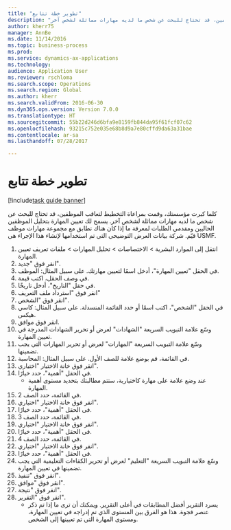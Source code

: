 ```yaml
--- 
title: "تطوير خطة تتابع"
description: "كلما كبرت مؤسستك، وقمت بمراعاة التخطيط لتعاقب الموظفين، قد تحتاج للبحث عن شخص ما لديه مهارات مماثلة لشخص آخر."
author: kherr75
manager: AnnBe
ms.date: 11/14/2016
ms.topic: business-process
ms.prod: 
ms.service: dynamics-ax-applications
ms.technology: 
audience: Application User
ms.reviewer: rschloma
ms.search.scope: Operations
ms.search.region: Global
ms.author: kherr
ms.search.validFrom: 2016-06-30
ms.dyn365.ops.version: Version 7.0.0
ms.translationtype: HT
ms.sourcegitcommit: 55b22d246d6bfa9e8159fb844da95f61fcf07c62
ms.openlocfilehash: 93215c752e035e68b8d9a7e80cffd9da63a31bae
ms.contentlocale: ar-sa
ms.lasthandoff: 07/28/2017

---
```

# <a name="develop-a-succession-plan"></a>تطوير خطة تتابع

[!include[task guide banner](../../includes/task-guide-banner.md)]

كلما كبرت مؤسستك، وقمت بمراعاة التخطيط لتعاقب الموظفين، قد تحتاج للبحث عن شخص ما لديه مهارات مماثلة لشخص آخر.  يسمح لك تعيين المهارة بتحليل الموظفين الحاليين ومقدمي الطلبات لمعرفة ما إذا كان هناك تطابق مع مجموعة مهارات موظف قيّم. شركة بيانات العرض التوضيحي التي تم استخدامها لإنشاء هذا الإجراء هي USMF.

1. انتقل إلى الموارد البشرية > الاختصاصات > تحليل المهارات > ملفات تعريف تعيين المهارة.
2. انقر فوق "جديد".
3. في الحقل "تعيين المهارة"، أدخل اسمًا لتعيين مهارتك.  على سبيل المثال: الموظف.
4. في وصف الحقل، اكتب قيمة.
5. في حقل "التاريخ"، أدخل تاريخًا.
6. انقر فوق "استرداد ملف التعريف"
7. انقر فوق "الشخص‬".
8. في الحقل "الشخص"، اكتب اسمًا أو حدد القائمة المنسدلة.  على سبيل المثال: كاسي هيكس.
9. انقر فوق موافق.
10. وسّع علامة التبويب السريعة "الشهادات" لعرض أو تحرير الشهادات المدرجة في تعيين المهارة.
11. وسّع علامة التبويب السريعة "المهارات" لعرض أو تحرير المهارات التي يجب تضمينها.
12. في القائمة، قم بوضع علامة للصف الأول.  على سبيل المثال: المحاسبة.
13. انقر فوق خانة الاختيار "اختياري".
14. في الحقل "أهمية‬"، حدد خيارًا.
    * عند وضع علامة على مهارة كاختيارية، ستتم مطالبتك بتحديد مستوى أهمية المهارة.  
15. في القائمة، حدد الصف 2.
16. انقر فوق خانة الاختيار "اختياري".
17. في الحقل "أهمية‬"، حدد خيارًا.
18. في القائمة، حدد الصف 3.
19. انقر فوق خانة الاختيار "اختياري".
20. في الحقل "أهمية‬"، حدد خيارًا.
21. في القائمة، حدد الصف 4.
22. انقر فوق خانة الاختيار "اختياري".
23. في الحقل "أهمية‬"، حدد خيارًا.
24. وسّع علامة التبويب السريعة "التعليم" لعرض أو تحرير الكفاءات التعليمية التي يجب تضمينها في تعيين المهارة.
25. انقر فوق "تنفيذ".
26. انقر فوق "موافق".
27. انقر فوق "نتيجة".
28. انقر فوق "التقرير".
    * يسرد التقرير أفضل المطابقات في أعلى التقرير.  ويمكنك أن ترى ما إذا تم ذكر عنصر فجوة.  هذا هو الفرق بين المستوى الذي تم إدراجه في تعيين المهارة، ومستوى المهارة التي تم تعيينها إلى الشخص.  



